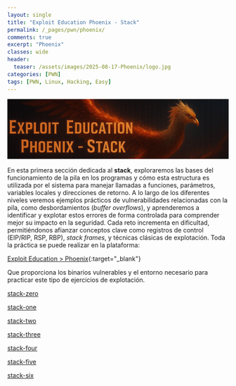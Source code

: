 ```yaml
---
layout: single
title: "Exploit Education Phoenix - Stack"
permalink: /_pages/pwn/phoenix/
comments: true
excerpt: "Phoenix"
classes: wide
header:
  teaser: /assets/images/2025-08-17-Phoenix/logo.jpg
categories: [PWN]
tags: [PWN, Linux, Hacking, Easy]
---
```


![Untitled](/assets/images/2025-08-17-Phoenix/banner.png)

En esta primera sección dedicada al **stack**, exploraremos las bases del funcionamiento de la pila en los programas y cómo esta estructura es utilizada por el sistema para manejar llamadas a funciones, parámetros, variables locales y direcciones de retorno. A lo largo de los diferentes niveles veremos ejemplos prácticos de vulnerabilidades relacionadas con la pila, como desbordamientos (*buffer overflows*), y aprenderemos a identificar y explotar estos errores de forma controlada para comprender mejor su impacto en la seguridad. Cada reto incrementa en dificultad, permitiéndonos afianzar conceptos clave como registros de control (EIP/RIP, RSP, RBP), *stack frames*, y técnicas clásicas de explotación. Toda la práctica se puede realizar en la plataforma:

 [Exploit Education > Phoenix](https://exploit.education/phoenix/){:target="_blank"}

Que proporciona los binarios vulnerables y el entorno necesario para practicar este tipo de ejercicios de explotación.

[stack-zero](/pwn/phoenix/stack-zero/)

[stack-one](/pwn/phoenix/stack-one/)

[stack-two](/pwn/phoenix/stack-two/)

[stack-three](/pwn/phoenix/stack-three/)

[stack-four](/pwn/phoenix/stack-four/)

[stack-five](/pwn/phoenix/stack-five/)

[stack-six](/pwn/phoenix/stack-six/)
